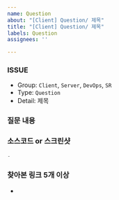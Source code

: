 ```yaml
---
name: Question
about: "[Client] Question/ 제목"
title: "[Client] Question/ 제목"
labels: Question
assignees: ''

---
```


### ISSUE
* Group:  `Client`, `Server`, `DevOps`,  `SR`
* Type: `Question`
* Detail: 제목
### 질문 내용


### 소스코드 or 스크린샷
```js
-
```

### 찾아본 링크 5개 이상
*
